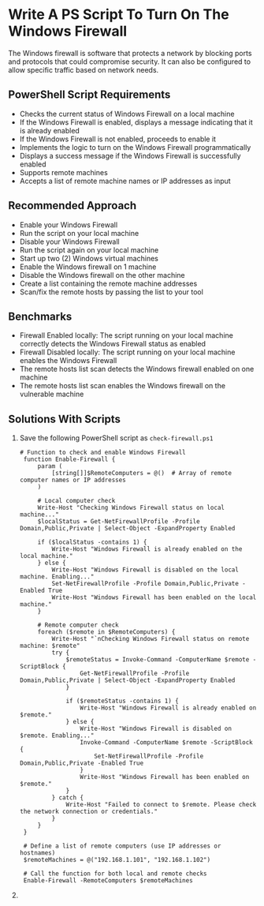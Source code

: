 # Write A PS Script To Turn On The Windows Firewall
The Windows firewall is software that protects a network by blocking ports and protocols that could compromise security. It can also be configured to allow specific traffic based on network needs.

## PowerShell Script Requirements
- Checks the current status of Windows Firewall on a local machine
- If the Windows Firewall is enabled, displays a message indicating that it is already enabled
- If the Windows Firewall is not enabled, proceeds to enable it
- Implements the logic to turn on the Windows Firewall programmatically
- Displays a success message if the Windows Firewall is successfully enabled
- Supports remote machines
- Accepts a list of remote machine names or IP addresses as input



## Recommended Approach
- Enable your Windows Firewall
- Run the script on your local machine
- Disable your Windows Firewall
- Run the script again on your local machine
- Start up two (2) Windows virtual machines
- Enable the Windows firewall on 1 machine
- Disable the Windows firewall on the other machine
- Create a list containing the remote machine addresses
- Scan/fix the remote hosts by passing the list to your tool



## Benchmarks
- Firewall Enabled locally: The script running on your local machine correctly detects the Windows Firewall status as enabled
- Firewall Disabled locally: The script running on your local machine enables the Windows Firewall
- The remote hosts list scan detects the Windows firewall enabled on one machine
- The remote hosts list scan enables the Windows firewall on the vulnerable machine


## Solutions With Scripts
1. Save the following PowerShell script as `check-firewall.ps1`
   ```
   # Function to check and enable Windows Firewall
    function Enable-Firewall {
        param (
            [string[]]$RemoteComputers = @()  # Array of remote computer names or IP addresses
        )
    
        # Local computer check
        Write-Host "Checking Windows Firewall status on local machine..."
        $localStatus = Get-NetFirewallProfile -Profile Domain,Public,Private | Select-Object -ExpandProperty Enabled
    
        if ($localStatus -contains 1) {
            Write-Host "Windows Firewall is already enabled on the local machine."
        } else {
            Write-Host "Windows Firewall is disabled on the local machine. Enabling..."
            Set-NetFirewallProfile -Profile Domain,Public,Private -Enabled True
            Write-Host "Windows Firewall has been enabled on the local machine."
        }
    
        # Remote computer check
        foreach ($remote in $RemoteComputers) {
            Write-Host "`nChecking Windows Firewall status on remote machine: $remote"
            try {
                $remoteStatus = Invoke-Command -ComputerName $remote -ScriptBlock {
                    Get-NetFirewallProfile -Profile Domain,Public,Private | Select-Object -ExpandProperty Enabled
                }
    
                if ($remoteStatus -contains 1) {
                    Write-Host "Windows Firewall is already enabled on $remote."
                } else {
                    Write-Host "Windows Firewall is disabled on $remote. Enabling..."
                    Invoke-Command -ComputerName $remote -ScriptBlock {
                        Set-NetFirewallProfile -Profile Domain,Public,Private -Enabled True
                    }
                    Write-Host "Windows Firewall has been enabled on $remote."
                }
            } catch {
                Write-Host "Failed to connect to $remote. Please check the network connection or credentials."
            }
        }
    }
    
    # Define a list of remote computers (use IP addresses or hostnames)
    $remoteMachines = @("192.168.1.101", "192.168.1.102")
    
    # Call the function for both local and remote checks
    Enable-Firewall -RemoteComputers $remoteMachines
   ```
2.  
